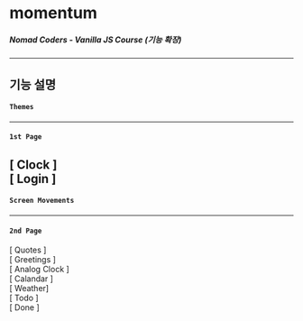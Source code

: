 # momentum
##### Nomad Coders - Vanilla JS Course (기능 확장)
---
## 기능 설명

#### `Themes`
---
#### `1st Page`<br>
[ Clock ]<br>
[ Login ]<br>
---
#### `Screen Movements`
---
#### `2nd Page`<br>
[ Quotes ]<br>
[ Greetings ]<br>
[ Analog Clock ]<br>
[ Calandar ]<br>
[ Weather]<br>
[ Todo ]<br>
[ Done ]<br>